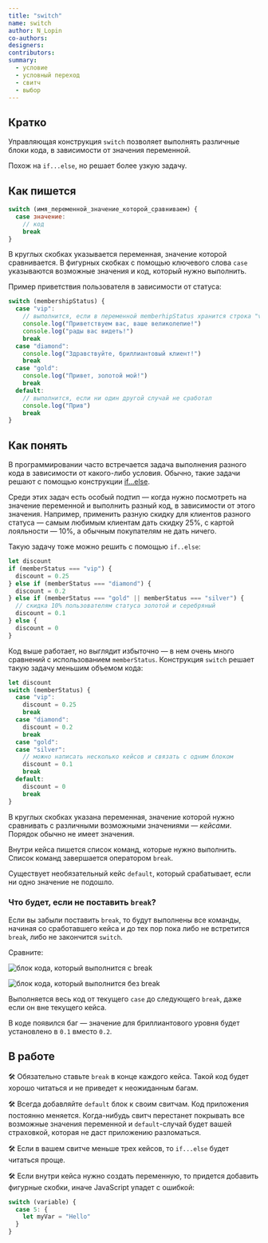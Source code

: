 ```yaml
---
title: "switch"
name: switch
author: N_Lopin
co-authors:
designers:
contributors:
summary:
  - условие
  - условный переход
  - свитч
  - выбор
---
```


## Кратко

Управляющая конструкция `switch` позволяет выполнять различные блоки кода, в зависимости от значения переменной.

Похож на `if...else`, но решает более узкую задачу.

## Как пишется

```jsx
switch (имя_переменной_значение_которой_сравниваем) {
  case значение:
    // код
    break
}
```

В круглых скобках указывается переменная, значение которой сравнивается. В фигурных скобках с помощью ключевого слова `case` указываются возможные значения и код, который нужно выполнить.

Пример приветствия пользователя в зависимости от статуса:

```jsx
switch (membershipStatus) {
  case "vip":
    // выполнится, если в переменной memberhipStatus хранится строка "vip"
    console.log("Приветствуем вас, ваше великолепие!")
    console.log("рады вас видеть!")
    break
  case "diamond":
    console.log("Здравствуйте, бриллиантовый клиент!")
    break
  case "gold":
    console.log("Привет, золотой мой!")
    break
  default:
    // выполнится, если ни один другой случай не сработал
    console.log("Прив")
    break
}
```

## Как понять

В программировании часто встречается задача выполнения разного кода в зависимости от какого-либо условия. Обычно, такие задачи решают с помощью конструкции [if...else](/js/doka/if-else).

Среди этих задач есть особый подтип — когда нужно посмотреть на значение переменной и выполнить разный код, в зависимости от этого значения. Например, применить разную скидку для клиентов разного статуса — самым любимым клиентам дать скидку 25%, с картой лояльности — 10%, а обычным покупателям не дать ничего.

Такую задачу тоже можно решить с помощью `if..else`:

```jsx
let discount
if (memberStatus === "vip") {
  discount = 0.25
} else if (memberStatus === "diamond") {
  discount = 0.2
} else if (memberStatus === "gold" || memberStatus === "silver") {
  // скидка 10% пользователям статуса золотой и серебряный
  discount = 0.1
} else {
  discount = 0
}
```

Код выше работает, но выглядит избыточно — в нем очень много сравнений с использованием `memberStatus`. Конструкция `switch` решает такую задачу меньшим объемом кода:

```jsx
let discount
switch (memberStatus) {
  case "vip":
    discount = 0.25
    break
  case "diamond":
    discount = 0.2
    break
  case "gold":
  case "silver":
    // можно написать несколько кейсов и связать с одним блоком
    discount = 0.1
    break
  default:
    discount = 0
    break
}
```

В круглых скобках указана переменная, значение которой нужно сравнивать с различными возможными значениями — _кейсами_. Порядок обычно не имеет значения.

Внутри кейса пишется список команд, которые нужно выполнить. Список команд завершается оператором `break`.

Существует необязательный кейс `default`, который срабатывает, если ни одно значение не подошло.

### Что будет, если не поставить `break`?

Если вы забыли поставить `break`, то будут выполнены все команды, начиная со сработавшего кейса и до тех пор пока либо не встретится `break`, либо не закончится `switch`.

Сравните:

![блок кода, который выполнится с break](/assets/images/posts/js/switch/with-break.png)

![блок кода, который выполнится без break](/assets/images/posts/js/switch/without-break.png)

Выполняется весь код от текущего `case` до следующего `break`, даже если он вне текущего кейса.

В коде появился баг — значение для бриллиантового уровня будет установлено в `0.1` вместо `0.2`.

## В работе

🛠 Обязательно ставьте `break` в конце каждого кейса. Такой код будет хорошо читаться и не приведет к неожиданным багам.

🛠 Всегда добавляйте `default` блок к своим свитчам. Код приложения постоянно меняется. Когда-нибудь свитч перестанет покрывать все возможные значения переменной и `default`-случай будет вашей страховкой, которая не даст приложению разломаться.

🛠 Если в вашем свитче меньше трех кейсов, то `if...else` будет читаться проще.

🛠 Если внутри кейса нужно создать переменную, то придется добавить фигурные скобки, иначе JavaScript упадет с ошибкой:

```jsx
switch (variable) {
  case 5: {
    let myVar = "Hello"
  }
}
```
